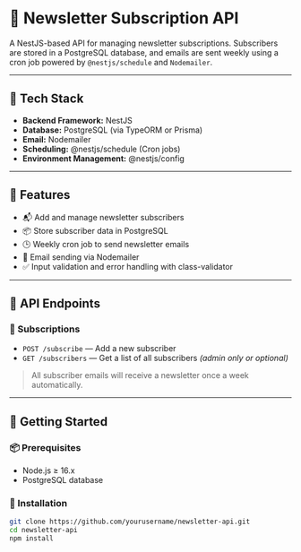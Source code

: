 # 📰 Newsletter Subscription API

A NestJS-based API for managing newsletter subscriptions. Subscribers are stored in a PostgreSQL database, and emails are sent weekly using a cron job powered by `@nestjs/schedule` and `Nodemailer`.

---

## 🚀 Tech Stack

- **Backend Framework:** NestJS
- **Database:** PostgreSQL (via TypeORM or Prisma)
- **Email:** Nodemailer
- **Scheduling:** @nestjs/schedule (Cron jobs)
- **Environment Management:** @nestjs/config

---

## 📌 Features

- 📬 Add and manage newsletter subscribers
- 📦 Store subscriber data in PostgreSQL
- 🕒 Weekly cron job to send newsletter emails
- 🧾 Email sending via Nodemailer
- ✅ Input validation and error handling with class-validator

---

## 📁 API Endpoints

### 🔹 Subscriptions
- `POST /subscribe` — Add a new subscriber
- `GET /subscribers` — Get a list of all subscribers *(admin only or optional)*

> All subscriber emails will receive a newsletter once a week automatically.

---

## 🧪 Getting Started

### 📦 Prerequisites

- Node.js ≥ 16.x
- PostgreSQL database

### 🔧 Installation

```bash
git clone https://github.com/yourusername/newsletter-api.git
cd newsletter-api
npm install

